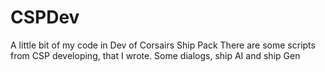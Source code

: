 # CSPDev
A little bit of my code in Dev of Corsairs Ship Pack
There are some scripts from CSP developing, that I wrote. Some dialogs, ship AI and ship Gen
